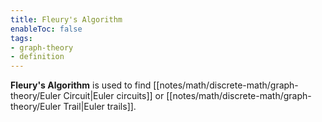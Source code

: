 ```yaml
---
title: Fleury's Algorithm
enableToc: false
tags:
- graph-theory
- definition
---
```

**Fleury's Algorithm** is used to find [[notes/math/discrete-math/graph-theory/Euler Circuit|Euler circuits]] or [[notes/math/discrete-math/graph-theory/Euler Trail|Euler trails]].
